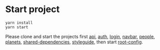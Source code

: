 # Start project

```
yarn install
yarn start
```

Please clone and start the projects first [api](https://github.com/talenwang/api), [auth](https://github.com/talenwang/auth), [login](https://github.com/talenwang/login), [navbar](https://github.com/talenwang/navbar), [people](https://github.com/talenwang/people), [planets](https://github.com/talenwang/planets), [shared-dependencies](https://github.com/talenwang/shared-dependencies), [styleguide](https://github.com/talenwang/styleguide), then start [root-config](https://github.com/talenwang/root-config).
